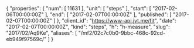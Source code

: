 {
  "properties": {
    "num": [
      11631
    ],
    "unit": [
      "steps"
    ],
    "start": [
      "2017-02-06T00:00:00Z"
    ],
    "end": [
      "2017-02-07T00:00:00Z"
    ],
    "published": [
      "2017-02-07T00:00:00Z"
    ]
  },
  "client_id": "https://www-api.jvt.me/fit",
  "date": "2017-02-07T00:00:00Z",
  "kind": "steps",
  "h": "h-measure",
  "slug": "2017/02/Aq9Ke",
  "aliases": [
    "/mf2/02c7c0b0-9bbc-468c-92cd-eb949f97569c/"
  ]
}
